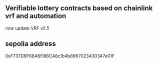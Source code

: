 ## Verifiable lottery contracts based on chainlink vrf and automation
now update VRF v2.5

## sepolia address
0xF737D6F68A6f186CA8c1b4b8967023430347e01F